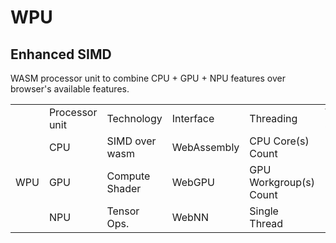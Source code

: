 # WPU 
## Enhanced SIMD
WASM processor unit to combine CPU + GPU + NPU features over browser's available features. 

<table width=100%>
<tr>
<td></td>
<td>Processor unit</td>
<td>Technology</td>
<td>Interface</td>
<td>Threading</td>
<td>W3C Standart</td>
</tr>

<tr>
<td rowspan=3 border=1 align=center>WPU</td>
<td>CPU</td>
<td>SIMD over wasm</td>
<td>WebAssembly</td>
<td>CPU Core(s) Count</td>
<td align=center>
<a target="_blank" href="https://www.w3.org/TR/2019/REC-wasm-web-api-1-20191205/">W3C</a>
</td>
</tr>


<tr>
<td>GPU</td>
<td>Compute Shader</td>
<td>WebGPU</td>
<td>GPU Workgroup(s) Count</td>
<td align=center>
<a target="_blank" href="https://www.w3.org/TR/webgpu/">W3C</a>
</td>
</tr>


<tr>
<td>NPU</td>
<td>Tensor Ops.</td>
<td>WebNN</td>
<td>Single Thread</td>
<td align=center>
<a target="_blank" href="https://www.w3.org/TR/webnn/">W3C</a>
</td>

</tr>


</table>